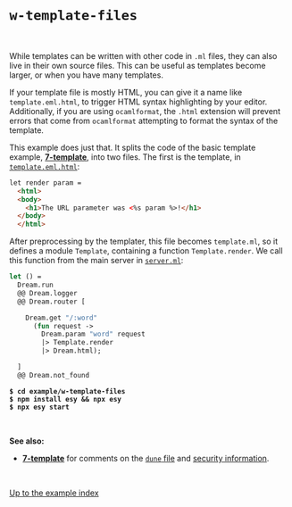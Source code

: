 # `w-template-files`

<br>

While templates can be written with other code in `.ml` files, they can also
live in their own source files.  This can be useful as templates become larger,
or when you have many templates.

If your template file is mostly HTML, you can give it a name like
`template.eml.html`, to trigger HTML syntax highlighting by your editor.
Additionally, if you are using `ocamlformat`, the `.html` extension will
prevent errors that come from `ocamlformat` attempting to format the syntax of
the template.

This example does just that. It splits the code of the basic template example,
[**7-template**](../7-template#files), into two files. The first is the
template, in
[`template.eml.html`](https://github.com/aantron/dream/blob/master/example/w-template-files/template.eml.html):

```html
let render param =
  <html>
  <body>
    <h1>The URL parameter was <%s param %>!</h1>
  </body>
  </html>
```

After preprocessing by the templater, this file becomes `template.ml`, so it
defines a module `Template`, containing a function `Template.render`. We call
this function from the main server in
[`server.ml`](https://github.com/aantron/dream/blob/master/example/w-template-files/server.ml):

```ocaml
let () =
  Dream.run
  @@ Dream.logger
  @@ Dream.router [

    Dream.get "/:word"
      (fun request ->
        Dream.param "word" request
        |> Template.render
        |> Dream.html);

  ]
  @@ Dream.not_found
```

<pre><code><b>$ cd example/w-template-files</b>
<b>$ npm install esy && npx esy</b>
<b>$ npx esy start</b></code></pre>

<br>

**See also:**

- [**7-template**](../7-template#files) for comments on the
[`dune` file](https://github.com/aantron/dream/blob/master/example/w-template-files/dune)
and [security
information](https://github.com/aantron/dream/tree/master/example/7-template#security).

<br>

[Up to the example index](../#examples)
